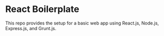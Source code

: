 # React Boilerplate

This repo provides the setup for a basic web app using React.js, Node.js, Express.js, and Grunt.js.
